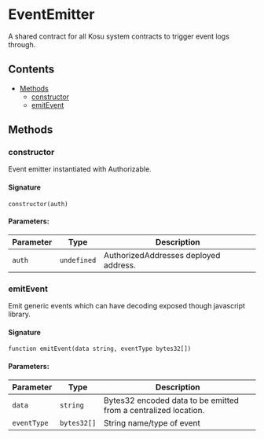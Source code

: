 # EventEmitter

A shared contract for all Kosu system contracts to trigger event logs through.

## Contents

-   [Methods](undefined)
    -   [constructor](#constructor)
    -   [emitEvent](#emitEvent)

## Methods

### constructor

Event emitter instantiated with Authorizable.

#### Signature

```solidity
constructor(auth)
```

#### Parameters:

| Parameter | Type        | Description                           |
| --------- | ----------- | ------------------------------------- |
| `auth`    | `undefined` | AuthorizedAddresses deployed address. |

### emitEvent

Emit generic events which can have decoding exposed though javascript library.

#### Signature

```solidity
function emitEvent(data string, eventType bytes32[])
```

#### Parameters:

| Parameter   | Type        | Description                                                     |
| ----------- | ----------- | --------------------------------------------------------------- |
| `data`      | `string`    | Bytes32 encoded data to be emitted from a centralized location. |
| `eventType` | `bytes32[]` | String name/type of event                                       |
